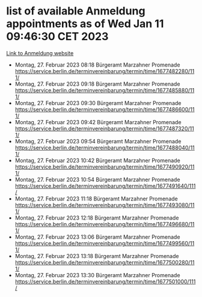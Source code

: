 # list of available Anmeldung appointments as of Wed Jan 11 09:46:30 CET 2023
[Link to Anmeldung website](https://service.berlin.de/terminvereinbarung/termin/tag.php?termin=0&anliegen[]=120686&dienstleisterlist=122210,122217,327316,122219,327312,122227,327314,122231,327346,122243,327348,122252,329742,122260,329745,122262,329748,122254,329751,122271,327278,122273,327274,122277,327276,330436,122280,327294,122282,327290,122284,327292,327539,122291,327270,122285,327266,122286,327264,122296,327268,150230,329760,122301,327282,122297,327286,122294,327284,122312,329763,122314,329775,122304,327330,122311,327334,122309,327332,122281,327352,122279,329772,122276,327324,122274,327326,122267,329766,122246,327318,122251,327320,122257,327322,122208,327298,122226,327300,121362,121364&herkunft=http%3A%2F%2Fservice.berlin.de%2Fdienstleistung%2F120686%2F)
- Montag, 27. Februar 2023 08:18 Bürgeramt Marzahner Promenade https://service.berlin.de/terminvereinbarung/termin/time/1677482280/111/
- Montag, 27. Februar 2023 09:18 Bürgeramt Marzahner Promenade https://service.berlin.de/terminvereinbarung/termin/time/1677485880/111/
- Montag, 27. Februar 2023 09:30 Bürgeramt Marzahner Promenade https://service.berlin.de/terminvereinbarung/termin/time/1677486600/111/
- Montag, 27. Februar 2023 09:42 Bürgeramt Marzahner Promenade https://service.berlin.de/terminvereinbarung/termin/time/1677487320/111/
- Montag, 27. Februar 2023 09:54 Bürgeramt Marzahner Promenade https://service.berlin.de/terminvereinbarung/termin/time/1677488040/111/
- Montag, 27. Februar 2023 10:42 Bürgeramt Marzahner Promenade https://service.berlin.de/terminvereinbarung/termin/time/1677490920/111/
- Montag, 27. Februar 2023 10:54 Bürgeramt Marzahner Promenade https://service.berlin.de/terminvereinbarung/termin/time/1677491640/111/
- Montag, 27. Februar 2023 11:18 Bürgeramt Marzahner Promenade https://service.berlin.de/terminvereinbarung/termin/time/1677493080/111/
- Montag, 27. Februar 2023 12:18 Bürgeramt Marzahner Promenade https://service.berlin.de/terminvereinbarung/termin/time/1677496680/111/
- Montag, 27. Februar 2023 13:06 Bürgeramt Marzahner Promenade https://service.berlin.de/terminvereinbarung/termin/time/1677499560/111/
- Montag, 27. Februar 2023 13:18 Bürgeramt Marzahner Promenade https://service.berlin.de/terminvereinbarung/termin/time/1677500280/111/
- Montag, 27. Februar 2023 13:30 Bürgeramt Marzahner Promenade https://service.berlin.de/terminvereinbarung/termin/time/1677501000/111/
